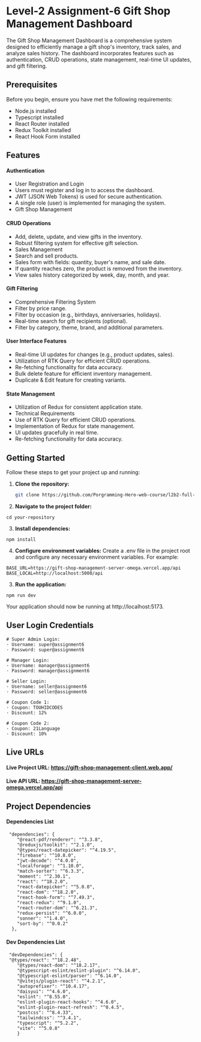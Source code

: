 # Level-2 Assignment-6 Gift Shop Management Dashboard

The Gift Shop Management Dashboard is a comprehensive system designed to efficiently manage a gift shop's inventory, track sales, and analyze sales history. The dashboard incorporates features such as authentication, CRUD operations, state management, real-time UI updates, and gift filtering.

## Prerequisites

Before you begin, ensure you have met the following requirements:

- Node.js installed
- Typescript installed
- React Router installed
- Redux Toolkit installed
- React Hook Form installed

## Features

#### Authentication

- User Registration and Login
- Users must register and log in to access the dashboard.
- JWT (JSON Web Tokens) is used for secure authentication.
- A single role (user) is implemented for managing the system.
- Gift Shop Management

#### CRUD Operations

- Add, delete, update, and view gifts in the inventory.
- Robust filtering system for effective gift selection.
- Sales Management
- Search and sell products.
- Sales form with fields: quantity, buyer's name, and sale date.
- If quantity reaches zero, the product is removed from the inventory.
- View sales history categorized by week, day, month, and year.

#### Gift Filtering

- Comprehensive Filtering System
- Filter by price range.
- Filter by occasion (e.g., birthdays, anniversaries, holidays).
- Real-time search for gift recipients (optional).
- Filter by category, theme, brand, and additional parameters.

#### User Interface Features

- Real-time UI updates for changes (e.g., product updates, sales).
- Utilization of RTK Query for efficient CRUD operations.
- Re-fetching functionality for data accuracy.
- Bulk delete feature for efficient inventory management.
- Duplicate & Edit feature for creating variants.

#### State Management

- Utilization of Redux for consistent application state.
- Technical Requirements
- Use of RTK Query for efficient CRUD operations.
- Implementation of Redux for state management.
- UI updates gracefully in real time.
- Re-fetching functionality for data accuracy.

## Getting Started

Follow these steps to get your project up and running:

1. **Clone the repository:**

   ```bash
   git clone https://github.com/Porgramming-Hero-web-course/l2b2-full-stack-a5-client-side-touhidcodes
   ```

2. **Navigate to the project folder:**

```
cd your-repository
```

3. **Install dependencies:**

```
npm install
```

4. **Configure environment variables:**
   Create a .env file in the project root and configure any necessary environment variables. For example:

```
BASE_URL=https://gift-shop-management-server-omega.vercel.app/api
BASE_LOCAL=http://localhost:5000/api
```

3. **Run the application:**

```
npm run dev
```

Your application should now be running at http://localhost:5173.

## User Login Credentials

```
# Super Admin Login:
· Username: super@assignment6
· Password: super@assignment6

# Manager Login:
· Username: manager@assignment6
· Password: manager@assignment6

# Seller Login:
· Username: seller@assignment6
· Password: seller@assignment6
```

```
# Coupon Code 1:
· Coupon: TOUHIDCODES
· Discount: 12%

# Coupon Code 2:
· Coupon: 21Language
· Discount: 10%
```

## Live URLs

#### Live Project URL: https://gift-shop-management-client.web.app/

#### Live API URL: https://gift-shop-management-server-omega.vercel.app/api

## Project Dependencies

#### Dependencies List

```
 "dependencies": {
    "@react-pdf/renderer": "^3.3.8",
    "@reduxjs/toolkit": "^2.1.0",
    "@types/react-datepicker": "^4.19.5",
    "firebase": "^10.8.0",
    "jwt-decode": "^4.0.0",
    "localforage": "^1.10.0",
    "match-sorter": "^6.3.3",
    "moment": "^2.30.1",
    "react": "^18.2.0",
    "react-datepicker": "^5.0.0",
    "react-dom": "^18.2.0",
    "react-hook-form": "^7.49.3",
    "react-redux": "^9.1.0",
    "react-router-dom": "^6.21.3",
    "redux-persist": "^6.0.0",
    "sonner": "^1.4.0",
    "sort-by": "^0.0.2"
  },
```

#### Dev Dependencies List

```
 "devDependencies": {
 "@types/react": "^18.2.48",
    "@types/react-dom": "^18.2.17",
    "@typescript-eslint/eslint-plugin": "^6.14.0",
    "@typescript-eslint/parser": "^6.14.0",
    "@vitejs/plugin-react": "^4.2.1",
    "autoprefixer": "^10.4.17",
    "daisyui": "^4.6.0",
    "eslint": "^8.55.0",
    "eslint-plugin-react-hooks": "^4.6.0",
    "eslint-plugin-react-refresh": "^0.4.5",
    "postcss": "^8.4.33",
    "tailwindcss": "^3.4.1",
    "typescript": "^5.2.2",
    "vite": "^5.0.8"
    }
```
